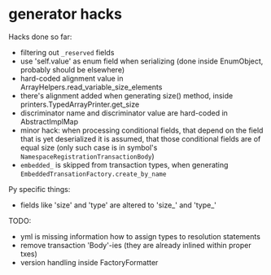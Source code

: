# generator hacks

Hacks done so far:
 * filtering out `_reserved` fields
 * use 'self.value' as enum field when serializing (done inside EnumObject, probably should be elsewhere)
 * hard-coded alignment value in ArrayHelpers.read_variable_size_elements
 * there's alignment added when generating size() method, inside printers.TypedArrayPrinter.get_size
 * discriminator name and discriminator value are hard-coded in AbstractImplMap
 * minor hack: when processing conditional fields, that depend on the field that is yet deserialized it is assumed, that those conditional fields are of equal size (only such case is in symbol's `NamespaceRegistrationTransactionBody`)
 * `embedded_` is skipped from transaction types, when generating `EmbeddedTransationFactory.create_by_name`

Py specific things:
 * fields like 'size' and 'type' are altered to 'size_' and 'type_'

TODO:
 * yml is missing information how to assign types to resolution statements
 * remove transaction 'Body'-ies  (they are already inlined within proper txes)
 * version handling inside FactoryFormatter
